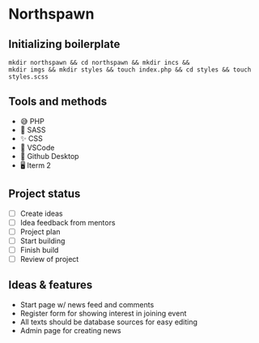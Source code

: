 # Northspawn

## Initializing boilerplate

```
mkdir northspawn && cd northspawn && mkdir incs && 
mkdir imgs && mkdir styles && touch index.php && cd styles && touch styles.scss
```

## Tools and methods

- 😅 PHP
- :metal: SASS
- :sparkles: CSS
- :camel: VSCode
- :tada: Github Desktop
- 🖥 Iterm 2

## Project status
- [ ] Create ideas
- [ ] Idea feedback from mentors
- [ ] Project plan
- [ ] Start building
- [ ] Finish build
- [ ] Review of project

## Ideas & features

- Start page w/ news feed and comments
- Register form for showing interest in joining event
- All texts should be database sources for easy editing
- Admin page for creating news
